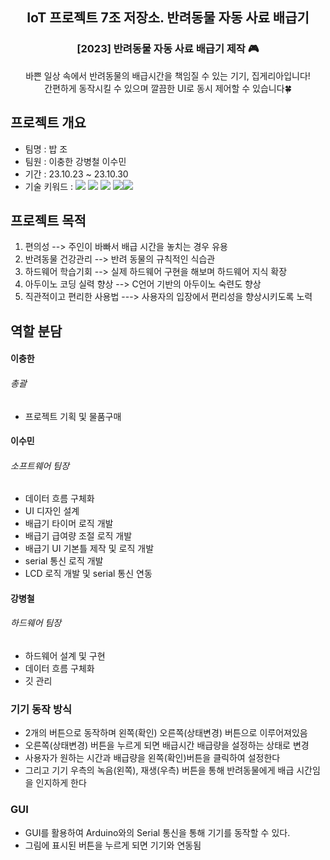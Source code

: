 <div align="center">
<h2>IoT 프로젝트 7조 저장소. 반려동물 자동 사료 배급기</h2>
<h3>[2023] 반려동물 자동 사료 배급기 제작 🎮</h3>
바쁜 일상 속에서 반려동물의 배급시간을 책임질 수 있는 기기, 집게리아입니다!<br> 간편하게 동작시킬 수 있으며
깔끔한 UI로 동시 제어할 수 있습니다🍀
</div>


## 프로젝트 개요
  - 팀명 : 밥 조
  - 팀원 : 이충한 강병철 이수민
  - 기간 : 23.10.23 ~ 23.10.30
  - 기술 키워드 : <img src="https://img.shields.io/badge/PySerial-000000?style=for-the-badge&logo=serial&logoColor=white"> 
<img src="https://img.shields.io/badge/PyQt-41CD52?style=for-the-badge&logo=Qt&logoColor=white"> <img src="https://img.shields.io/badge/c++-00599C?style=for-the-badge&logo=c%2B%2B&logoColor=white"> <img src="https://img.shields.io/badge/python-3776AB?style=for-the-badge&logo=python&logoColor=white"><img src="https://img.shields.io/badge/Arduino-00878F?style=for-the-badge&logo=Arduino&logoColor=white">


## 프로젝트 목적
  1. 편의성 --> 주인이 바빠서 배급 시간을 놓치는 경우 유용
  2. 반려동물 건강관리 --> 반려 동물의 규칙적인 식습관 
  3. 하드웨어 학습기회 --> 실제 하드웨어 구현을 해보며 하드웨어 지식 확장
  4. 아두이노 코딩 실력 향상 --> C언어 기반의 아두이노 숙련도 향상
  5. 직관적이고 편리한 사용법 ---> 사용자의 입장에서 편리성을 향상시키도록 노력

## 역할 분담
#### 이충한
###### 총괄
- 프로젝트 기획 및 물품구매


#### 이수민
###### 소프트웨어 팀장
- 데이터 흐름 구체화
- UI 디자인 설계
- 배급기 타이머 로직 개발
- 배급기 급여량 조절 로직 개발
- 배급기 UI 기본틀 제작 및 로직 개발
- serial 통신 로직 개발
- LCD 로직 개발 및 serial 통신 연동

#### 강병철
###### 하드웨어 팀장
- 하드웨어 설계 및 구현
- 데이터 흐름 구체화
- 깃 관리






### 기기 동작 방식
- 2개의 버튼으로 동작하며 왼쪽(확인) 오른쪽(상태변경) 버튼으로 이루어져있음
- 오른쪽(상태변경) 버튼을 누르게 되면 배급시간 배급량을 설정하는 상태로 변경
- 사용자가 원하는 시간과 배급량을 왼쪽(확인)버튼을 클릭하여 설정한다
- 그리고 기기 우측의 녹음(왼쪽), 재생(우측) 버튼을 통해 반려동물에게 배급 시간임을 인지하게 한다

### GUI 
- GUI를 활용하여 Arduino와의 Serial 통신을 통해 기기를 동작할 수 있다.
- 그림에 표시된 버튼을 누르게 되면 기기와 연동됨
    

